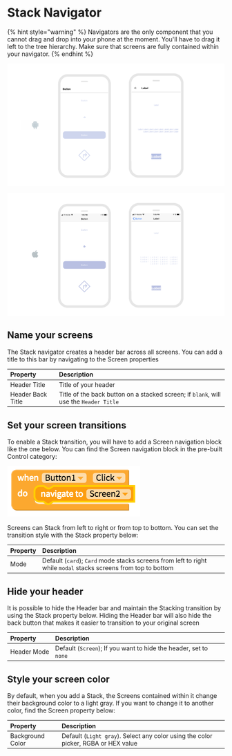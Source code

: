 # Stack Navigator

{% hint style="warning" %}
Navigators are the only component that you cannot drag and drop into your phone at the moment. You'll have to drag it left to the tree hierarchy. Make sure that screens are fully contained within your navigator.
{% endhint %}

![](../../../../.gitbook/assets/thunkable-documentation-exhibits-85.png)

![](../../../../.gitbook/assets/thunkable-documentation-exhibits-84.png)

## Name your screens

The Stack navigator creates a header bar across all screens. You can add a title to this bar by navigating to the Screen properties

| Property | Description |
| :--- | :--- |
| Header Title | Title of your header |
| Header Back Title | Title of the back button on a stacked screen; if `blank`, will use the `Header Title` |

## Set your screen transitions

To enable a Stack transition, you will have to add a Screen navigation block like the one below. You can find the Screen navigation block in the pre-built Control category:

![](../../../../.gitbook/assets/blocks-control-fig-8-1.png)

Screens can Stack from left to right or from top to bottom. You can set the transition style with the Stack property below:

| Property | Description |
| :--- | :--- |
| Mode | Default \(`card`\); `Card` mode stacks screens from left to right while `modal` stacks screens from top to bottom |

## Hide your header

It is possible to hide the Header bar and maintain the Stacking transition by using the Stack property below. Hiding the Header bar will also hide the back button that makes it easier to transition to your original screen

| Property | Description |
| :--- | :--- |
| Header Mode | Default \(`Screen`\); If you want to hide the header, set to `none` |

## Style your screen color

By default, when you add a Stack, the Screens contained within it change their background color to a light gray. If you want to change it to another color, find the Screen property below:

| Property | Description |
| :--- | :--- |
| Background Color | Default \(`Light gray`\). Select any color using the color picker, RGBA or HEX value |

